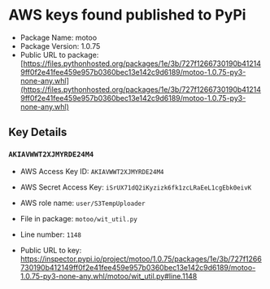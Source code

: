 # AWS keys found published to PyPi

* Package Name: motoo
* Package Version: 1.0.75
* Public URL to package: [https://files.pythonhosted.org/packages/1e/3b/727f1266730190b412149ff0f2e41fee459e957b0360bec13e142c9d6189/motoo-1.0.75-py3-none-any.whl](https://files.pythonhosted.org/packages/1e/3b/727f1266730190b412149ff0f2e41fee459e957b0360bec13e142c9d6189/motoo-1.0.75-py3-none-any.whl)

## Key Details

### `AKIAVWWT2XJMYRDE24M4`

* AWS Access Key ID: `AKIAVWWT2XJMYRDE24M4`
* AWS Secret Access Key: `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` 
* AWS role name: `user/S3TempUploader`
* File in package: `motoo/wit_util.py`
* Line number: `1148`

* Public URL to key: https://inspector.pypi.io/project/motoo/1.0.75/packages/1e/3b/727f1266730190b412149ff0f2e41fee459e957b0360bec13e142c9d6189/motoo-1.0.75-py3-none-any.whl/motoo/wit_util.py#line.1148


